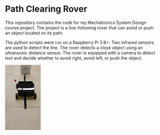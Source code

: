 # Path Clearing Rover

This repository contains the code for my Mechatronics System Design course project. 
The project is a line-following rover that can avoid or push an object located on its path. 

The python scripts were run on a Raspberry Pi 3 B+. Two infrared sensors are used to detect the line. The rover detects a close object using an ultransonic distance sensor.
The rover is equipped with a camera to detect text and decide whether to avoid right, avoid left, or push the object. 

![](https://github.com/samerwh/Path-Clearing-Rover/blob/main/Avoid_Right.gif)